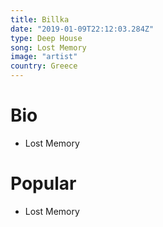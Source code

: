 ```yaml
---
title: Billka
date: "2019-01-09T22:12:03.284Z"
type: Deep House
song: Lost Memory
image: "artist"
country: Greece
---
```


# Bio
* Lost Memory


# Popular
- Lost Memory